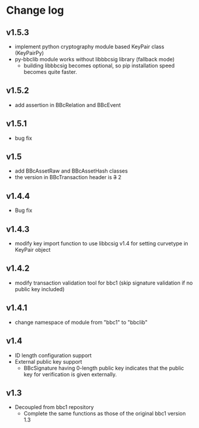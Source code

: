 Change log
======

## v1.5.3
* implement python cryptography module based KeyPair class (KeyPairPy)
* py-bbclib module works without libbbcsig library (fallback mode)
  - building libbbcsig becomes optional, so pip installation speed becomes quite faster.

## v1.5.2

* add assertion in BBcRelation and BBcEvent

## v1.5.1
* bug fix

## v1.5
* add BBcAssetRaw and BBcAssetHash classes
* the version in BBcTransaction header is ~~3~~ 2

## v1.4.4
* Bug fix

## v1.4.3
* modify key import function to use libbcsig v1.4 for setting curvetype in KeyPair object

## v1.4.2
* modify transaction validation tool for bbc1 (skip signature validation if no public key included)

## v1.4.1
* change namespace of module from "bbc1" to "bbclib"

## v1.4
* ID length configuration support
* External public key support
  * BBcSignature having 0-length public key indicates that the public key for verification is given externally.

## v1.3
* Decoupled from bbc1 repository
  * Complete the same functions as those of the original bbc1 version 1.3
